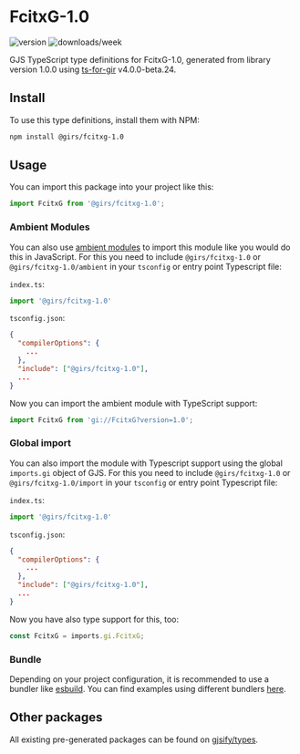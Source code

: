 
# FcitxG-1.0

![version](https://img.shields.io/npm/v/@girs/fcitxg-1.0)
![downloads/week](https://img.shields.io/npm/dw/@girs/fcitxg-1.0)


GJS TypeScript type definitions for FcitxG-1.0, generated from library version 1.0.0 using [ts-for-gir](https://github.com/gjsify/ts-for-gir) v4.0.0-beta.24.


## Install

To use this type definitions, install them with NPM:
```bash
npm install @girs/fcitxg-1.0
```

## Usage

You can import this package into your project like this:
```ts
import FcitxG from '@girs/fcitxg-1.0';
```

### Ambient Modules

You can also use [ambient modules](https://github.com/gjsify/ts-for-gir/tree/main/packages/cli#ambient-modules) to import this module like you would do this in JavaScript.
For this you need to include `@girs/fcitxg-1.0` or `@girs/fcitxg-1.0/ambient` in your `tsconfig` or entry point Typescript file:

`index.ts`:
```ts
import '@girs/fcitxg-1.0'
```

`tsconfig.json`:
```json
{
  "compilerOptions": {
    ...
  },
  "include": ["@girs/fcitxg-1.0"],
  ...
}
```

Now you can import the ambient module with TypeScript support: 

```ts
import FcitxG from 'gi://FcitxG?version=1.0';
```

### Global import

You can also import the module with Typescript support using the global `imports.gi` object of GJS.
For this you need to include `@girs/fcitxg-1.0` or `@girs/fcitxg-1.0/import` in your `tsconfig` or entry point Typescript file:

`index.ts`:
```ts
import '@girs/fcitxg-1.0'
```

`tsconfig.json`:
```json
{
  "compilerOptions": {
    ...
  },
  "include": ["@girs/fcitxg-1.0"],
  ...
}
```

Now you have also type support for this, too:

```ts
const FcitxG = imports.gi.FcitxG;
```

### Bundle

Depending on your project configuration, it is recommended to use a bundler like [esbuild](https://esbuild.github.io/). You can find examples using different bundlers [here](https://github.com/gjsify/ts-for-gir/tree/main/examples).

## Other packages

All existing pre-generated packages can be found on [gjsify/types](https://github.com/gjsify/types).

